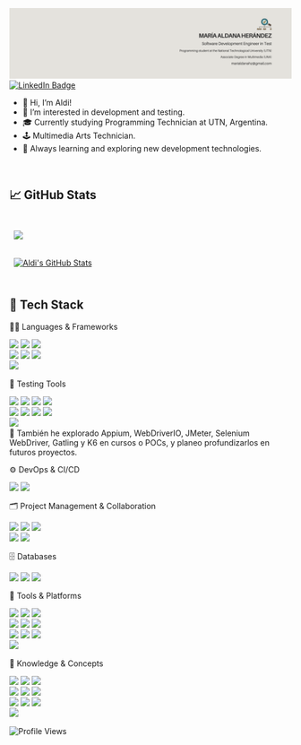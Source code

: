 [![Aldi's GitHub Banner](./assets/github_header.png)](https://www.linkedin.com/in/marialdanahz/)
[![LinkedIn Badge](https://img.shields.io/badge/LinkedIn-Profile-informational?style=flat&logo=linkedin&logoColor=black&color=e4e2dd)](https://www.linkedin.com/in/marialdanahz/)

- 👋 Hi, I’m Aldi!
- 👀 I’m interested in development and testing.
- 🎓 Currently studying Programming Technician at UTN, Argentina.
- 🕹️ Multimedia Arts Technician.
- 🌱 Always learning and exploring new development technologies.

<!---
aldimhernandez/aldimhernandez is a ✨ special ✨ repository because its `README.md` (this file) appears on your GitHub profile.
You can click the Preview link to take a look at your changes.
--->
<br>

## &#x1f4c8; GitHub Stats

<br>
  <a href="https://github.com/aldimhernandez">
    <img align="center" style="margin:0.5rem" src="https://github-readme-stats.vercel.app/api/top-langs/?username=aldimhernandez&hide=processing&title_color=ffffff&text_color=c9cacc&icon_color=4AB197&bg_color=1A2B34" />
  </a>
<br>
<br>
  <a href="https://github.com/aldimhernandez">
    <img align="center" style="margin:0.5rem" src="https://github-readme-stats.vercel.app/api?username=aldimhernandez&show_icons=true&line_height=27&count_private=true&title_color=ffffff&text_color=c9cacc&icon_color=4AB097&bg_color=1A2B34" alt="Aldi's GitHub Stats" />
  </a>
<br>

<br>

## 🚀 Tech Stack

🧑‍💻 Languages & Frameworks

<p> 
  <img src="https://img.shields.io/badge/Code-JavaScript-informational?style=flat&logo=javascript&logoColor=white&color=e4e2dd"/> 
  <img src="https://img.shields.io/badge/Code-TypeScript-informational?style=flat&logo=typescript&logoColor=white&color=e4e2dd"/> 
  <img src="https://img.shields.io/badge/Code-Java-informational?style=flat&logo=java&logoColor=white&color=e4e2dd"/> 
  <br> 
  <img src="https://img.shields.io/badge/Code-HTML5-informational?style=flat&logo=html5&logoColor=white&color=e4e2dd"/> 
  <img src="https://img.shields.io/badge/Code-CSS3-informational?style=flat&logo=css3&logoColor=white&color=e4e2dd"/> 
  <img src="https://img.shields.io/badge/Code-Node.js-informational?style=flat&logo=node.js&logoColor=white&color=e4e2dd"/> 
  <br> 
  <img src="https://img.shields.io/badge/Code-React-informational?style=flat&logo=react&logoColor=white&color=e4e2dd"/> 
</p>

🧪 Testing Tools

<p> 
  <img src="https://img.shields.io/badge/Test-Cypress-informational?style=flat&logo=cypress&logoColor=white&color=e4e2dd"/>
  <img src="https://img.shields.io/badge/Test-Playwright-informational?style=flat&logo=playwright&logoColor=white&color=e4e2dd"/>
  <img src="https://img.shields.io/badge/Test-Cucumber-informational?style=flat&logo=cucumber&logoColor=white&color=e4e2dd"/>
  <img src="https://img.shields.io/badge/Test-Gherkin-informational?style=flat&logo=gherkin&logoColor=white&color=e4e2dd"/>
  <br> 
  <img src="https://img.shields.io/badge/Test-Jest-informational?style=flat&logo=jest&logoColor=white&color=e4e2dd"/>
  <img src="https://img.shields.io/badge/Test-SoapUI-informational?style=flat&logo=soapui&logoColor=white&color=e4e2dd"/>
  <img src="https://img.shields.io/badge/Test-Swagger-informational?style=flat&logo=swagger&logoColor=white&color=e4e2dd"/>
  <img src="https://img.shields.io/badge/Test-Postman-informational?style=flat&logo=postman&logoColor=white&color=e4e2dd"/>
  <br> 
  <img src="https://img.shields.io/badge/Test-BrowserStack-informational?style=flat&logo=browserstack&logoColor=white&color=e4e2dd"/>
  <br>
  📝 También he explorado Appium, WebDriverIO, JMeter, Selenium WebDriver, Gatling y K6 en cursos o POCs, y planeo profundizarlos en futuros proyectos.
</p>

⚙️ DevOps & CI/CD

<p> 
  <img src="https://img.shields.io/badge/Platform-GitHub_Actions-informational?style=flat&logo=githubactions&logoColor=white&color=e4e2dd"/>
  <img src="https://img.shields.io/badge/Platform-OpenShift-informational?style=flat&logo=redhatopenshift&logoColor=white&color=e4e2dd"/>
</p>

🗂️ Project Management & Collaboration

<p> 
  <img src="https://img.shields.io/badge/Tool-Jira-informational?style=flat&logo=jira&logoColor=white&color=e4e2dd"/>
  <img src="https://img.shields.io/badge/Tool-Trello-informational?style=flat&logo=trello&logoColor=white&color=e4e2dd"/>
  <img src="https://img.shields.io/badge/Tool-Azure_Boards-informational?style=flat&logo=azuredevops&logoColor=white&color=e4e2dd"/> 
  <br>
  <img src="https://img.shields.io/badge/Tool-Microsoft_Teams-informational?style=flat&logo=microsoftteams&logoColor=white&color=e4e2dd"/>
  <img src="https://img.shields.io/badge/Tool-Figma-informational?style=flat&logo=figma&logoColor=white&color=e4e2dd"/>
</p>

🗄️ Databases

<p> 
  <img src="https://img.shields.io/badge/DB-MySQL-informational?style=flat&logo=mysql&logoColor=white&color=e4e2dd"/>
  <img src="https://img.shields.io/badge/DB-Microsoft_SQL_Server-informational?style=flat&logo=microsoftsqlserver&logoColor=white&color=e4e2dd"/>
  <img src="https://img.shields.io/badge/DB-SQL-informational?style=flat&logo=sqlite&logoColor=white&color=e4e2dd"/>
</p>

🧰 Tools & Platforms

<p> 
  <img src="https://img.shields.io/badge/Tool-VSCode-informational?style=flat&logo=visualstudiocode&logoColor=white&color=e4e2dd"/> 
  <img src="https://img.shields.io/badge/Tool-IntelliJ_IDEA-informational?style=flat&logo=intellijidea&logoColor=white&color=e4e2dd"/> 
  <img src="https://img.shields.io/badge/Tool-NPM-informational?style=flat&logo=npm&logoColor=white&color=e4e2dd"/> <br> 
  <img src="https://img.shields.io/badge/Tool-Git-informational?style=flat&logo=git&logoColor=white&color=e4e2dd"/> 
  <img src="https://img.shields.io/badge/Tool-GitHub-informational?style=flat&logo=github&logoColor=white&color=e4e2dd"/> 
  <img src="https://img.shields.io/badge/Tool-Git_Bash-informational?style=flat&logo=gnubash&logoColor=white&color=e4e2dd"/> 
  <br> <img src="https://img.shields.io/badge/Tool-PowerShell-informational?style=flat&logo=powershell&logoColor=white&color=e4e2dd"/> 
  <img src="https://img.shields.io/badge/Tool-Linux-informational?style=flat&logo=linux&logoColor=white&color=e4e2dd"/> 
  <img src="https://img.shields.io/badge/Tool-SonarQube-informational?style=flat&logo=sonarqube&logoColor=white&color=e4e2dd"/> 
  <br> <img src="https://img.shields.io/badge/Tool-JSDoc-informational?style=flat&logo=jsdoc&logoColor=white&color=e4e2dd"/> 
</p>

🧠 Knowledge & Concepts

<p> 
  <img src="https://img.shields.io/badge/Methodology-Agile-informational?style=flat&logo=agile&logoColor=white&color=e4e2dd"/>
  <img src="https://img.shields.io/badge/Methodology-Scrum-informational?style=flat&logo=scrumalliance&logoColor=white&color=e4e2dd"/>
  <img src="https://img.shields.io/badge/Concept-OOP-informational?style=flat&logo=java&logoColor=white&color=e4e2dd"/>
  <br> 
  <img src="https://img.shields.io/badge/Concept-UML-informational?style=flat&logo=uml&logoColor=white&color=e4e2dd"/> 
  <img src="https://img.shields.io/badge/Concept-Microservices-informational?style=flat&logo=docker&logoColor=white&color=e4e2dd"/> 
  <img src="https://img.shields.io/badge/Testing-CRM_Testing-informational?style=flat&logo=microsoftdynamics&logoColor=white&color=e4e2dd"/> 
  <br> 
  <img src="https://img.shields.io/badge/Testing-Payment_Gateways-informational?style=flat&logo=stripe&logoColor=white&color=e4e2dd"/> 
  <img src="https://img.shields.io/badge/Tool-ALM-informational?style=flat&logo=microfocus&logoColor=white&color=e4e2dd"/> 
  <img src="https://img.shields.io/badge/Analytics-Google_Tag_Manager-informational?style=flat&logo=googletagmanager&logoColor=white&color=e4e2dd"/> 
  <br> 
  <img src="https://img.shields.io/badge/Analytics-Google_Analytics-informational?style=flat&logo=googleanalytics&logoColor=white&color=e4e2dd"/> 
</p>

![Profile Views](https://komarev.com/ghpvc/?username=mbn217&style=flat-square)
